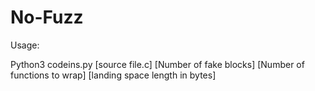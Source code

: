 # No-Fuzz

Usage:

Python3 codeins.py [source file.c] [Number of fake blocks] [Number of functions to wrap] [landing space length in bytes]
